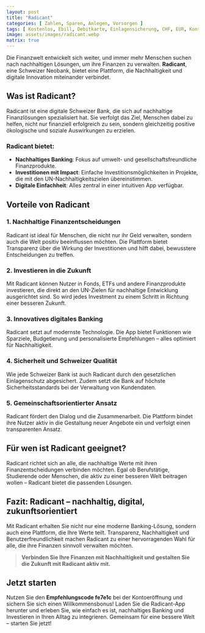 ```yaml
---
layout: post
title: "Radicant"
categories: [ Zahlen, Sparen, Anlegen, Vorsorgen ]
tags: [ Kostenlos, Ebill, Debitkarte, Einlagensicherung, CHF, EUR, Kontozins ]
image: assets/images/radicant.webp
matrix: true
---
```


Die Finanzwelt entwickelt sich weiter, und immer mehr Menschen suchen nach nachhaltigen Lösungen, um ihre Finanzen zu verwalten. **Radicant**, eine Schweizer Neobank, bietet eine Plattform, die Nachhaltigkeit und digitale Innovation miteinander verbindet.

## Was ist Radicant?

Radicant ist eine digitale Schweizer Bank, die sich auf nachhaltige Finanzlösungen spezialisiert hat. Sie verfolgt das Ziel, Menschen dabei zu helfen, nicht nur finanziell erfolgreich zu sein, sondern gleichzeitig positive ökologische und soziale Auswirkungen zu erzielen.

### Radicant bietet:
- **Nachhaltiges Banking**: Fokus auf umwelt- und gesellschaftsfreundliche Finanzprodukte.  
- **Investitionen mit Impact**: Einfache Investitionsmöglichkeiten in Projekte, die mit den UN-Nachhaltigkeitszielen übereinstimmen.  
- **Digitale Einfachheit**: Alles zentral in einer intuitiven App verfügbar.  

## Vorteile von Radicant

### 1. Nachhaltige Finanzentscheidungen
Radicant ist ideal für Menschen, die nicht nur ihr Geld verwalten, sondern auch die Welt positiv beeinflussen möchten. Die Plattform bietet Transparenz über die Wirkung der Investitionen und hilft dabei, bewusstere Entscheidungen zu treffen.

### 2. Investieren in die Zukunft
Mit Radicant können Nutzer in Fonds, ETFs und andere Finanzprodukte investieren, die direkt an den UN-Zielen für nachhaltige Entwicklung ausgerichtet sind. So wird jedes Investment zu einem Schritt in Richtung einer besseren Zukunft.

### 3. Innovatives digitales Banking
Radicant setzt auf modernste Technologie. Die App bietet Funktionen wie Sparziele, Budgetierung und personalisierte Empfehlungen – alles optimiert für Nachhaltigkeit.

### 4. Sicherheit und Schweizer Qualität
Wie jede Schweizer Bank ist auch Radicant durch den gesetzlichen Einlagenschutz abgesichert. Zudem setzt die Bank auf höchste Sicherheitsstandards bei der Verwaltung von Kundendaten.

### 5. Gemeinschaftsorientierter Ansatz
Radicant fördert den Dialog und die Zusammenarbeit. Die Plattform bindet ihre Nutzer aktiv in die Gestaltung neuer Angebote ein und verfolgt einen transparenten Ansatz.

## Für wen ist Radicant geeignet?

Radicant richtet sich an alle, die nachhaltige Werte mit ihren Finanzentscheidungen verbinden möchten. Egal ob Berufstätige, Studierende oder Menschen, die aktiv zu einer besseren Welt beitragen wollen – Radicant bietet die passenden Lösungen.

## Fazit: Radicant – nachhaltig, digital, zukunftsorientiert

Mit Radicant erhalten Sie nicht nur eine moderne Banking-Lösung, sondern auch eine Plattform, die Ihre Werte teilt. Transparenz, Nachhaltigkeit und Benutzerfreundlichkeit machen Radicant zu einer hervorragenden Wahl für alle, die ihre Finanzen sinnvoll verwalten möchten.

> **Verbinden Sie Ihre Finanzen mit Nachhaltigkeit und gestalten Sie die Zukunft mit Radicant aktiv mit.**

## **Jetzt starten**

Nutzen Sie den **Empfehlungscode fe7e1c** bei der Kontoeröffnung und sichern Sie sich einen Willkommensbonus! Laden Sie die Radicant-App herunter und erleben Sie, wie einfach es ist, nachhaltiges Banking und Investieren in Ihren Alltag zu integrieren. Gemeinsam für eine bessere Welt – starten Sie jetzt!